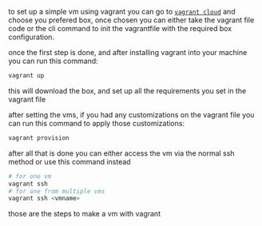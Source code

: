 to set up a simple vm using vagrant  you can go to [`vagrant cloud`](https://app.vagrantup.com/boxes/search) and choose you prefered box, once chosen you can either take the vagrant file code or the cli command to init the vagrantfile with the required box configuration.

once the first step is done, and after installing vagrant into your machine you can run this command:
```bash
vagrant up
```

this will download the box, and set up all the requirements you set in the vagrant file

after setting the vms, if you had any customizations on the vagrant file you can run this command to apply those customizations:
```bash
vagrant provision
```

after all that is done you can either access the vm via the normal ssh method or use this command instead

```bash
# for one vm 
vagrant ssh
# for one from multiple vms
vagrant ssh <vmname>
```

those are the steps to make a vm with vagrant
